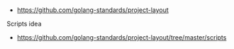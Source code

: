 #

- https://github.com/golang-standards/project-layout

Scripts idea

- https://github.com/golang-standards/project-layout/tree/master/scripts
